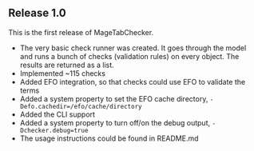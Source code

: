 ## Release 1.0 

This is the first release of MageTabChecker.
 
 * The very basic check runner was created. It goes through the model and runs a bunch of checks (validation rules) on every object. The results are returned as a list.  
 * Implemented ~115 checks
 * Added EFO integration, so that checks could use EFO to validate the terms
 * Added a system property to set the EFO cache directory, `-Defo.cachedir=/efo/cache/directory`  
 * Added the CLI support
 * Added a system property to turn off/on the debug output, `-Dchecker.debug=true`
 * The usage instructions could be found in README.md 
